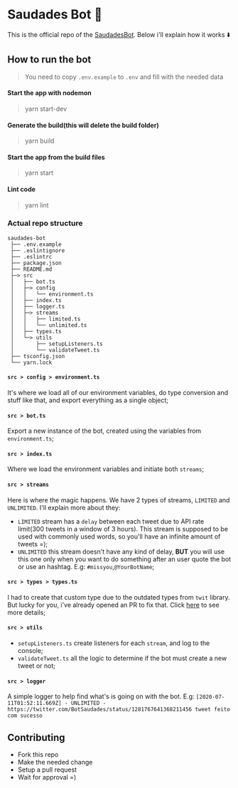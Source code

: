 # Saudades Bot :robot:

This is the official repo of the [SaudadesBot](https://twitter.com/BotSaudades). Below i'll explain how it works :arrow_down:

## How to run the bot

> You need to copy `.env.example` to `.env` and fill with the needed data

#### Start the app with nodemon
> yarn start-dev

#### Generate the build(this will delete the build folder)
> yarn build

#### Start the app from the build files
> yarn start

#### Lint code
> yarn lint


### Actual repo structure
```
saudades-bot
 ├── .env.example
 ├── .eslintignore
 ├── .eslintrc 
 ├── package.json
 ├── README.md
 ├─> src
 │   ├── bot.ts
 │   ├─> config
 │   │   └── environment.ts
 │   ├── index.ts
 │   ├── logger.ts
 │   ├─> streams
 │   │   ├── limited.ts
 │   │   └── unlimited.ts
 │   ├── types.ts
 │   └─> utils
 │       ├── setupListeners.ts
 │       └── validateTweet.ts
 ├── tsconfig.json
 └── yarn.lock
```

#### `src > config > environment.ts`
It's where we load all of our environment variables, do type conversion and stuff like that, and export everything as a single object;

#### `src > bot.ts`
Export a new instance of the bot, created using the variables from `environment.ts`;

#### `src > index.ts`
Where we load the environment variables and initiate both `streams`;

#### `src > streams`
Here is where the magic happens. We have 2 types of streams, `LIMITED` and `UNLIMITED`. I'll explain more about they:
 - `LIMITED` stream has a `delay` between each tweet due to API rate limit(300 tweets in a window of 3 hours). This stream is supposed to be used with commonly used words, so you'll have an infinite amount of tweets =);
 - `UNLIMITED` this stream doesn't have any kind of delay, **BUT** you will use this one only when you want to do something after an user quote the bot or use an hashtag. E.g: `#missyou`,`@YourBotName`;

 #### `src > types > types.ts`
 I had to create that custom type due to the outdated types from `twit` library. But lucky for you, i've already opened an PR to fix that. Click [here](https://github.com/DefinitelyTyped/DefinitelyTyped/pull/45854) to see more details;

 #### `src > utils`
  - `setupListeners.ts` create listeners for each `stream`, and log to the console;
  - `validateTweet.ts` all the logic to determine if the bot must create a new tweet or not;

#### `src > logger`
A simple logger to help find what's is going on with the bot.
E.g: `[2020-07-11T01:52:11.669Z] - UNLIMITED - https://twitter.com/BotSaudades/status/1281767641368211456 tweet feito com sucesso`

  ## Contributing
   - Fork this repo
   - Make the needed change
   - Setup a pull request
   - Wait for approval =)